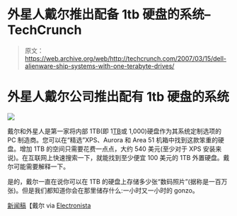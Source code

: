 # 外星人戴尔推出配备 1tb 硬盘的系统–TechCrunch

> 原文：<https://web.archive.org/web/http://techcrunch.com/2007/03/15/dell-alienware-ship-systems-with-one-terabyte-drives/>

# 外星人戴尔公司推出配有 1tb 硬盘的系统

![](img/8fe20770d9d1a4763c078ca4272f9bc0.png)

戴尔和外星人是第一家将内部 1TB(即 1[TB](https://web.archive.org/web/20210228050351/http://en.wikipedia.org/wiki/Terabyte)或 1,000)硬盘作为其系统定制选项的 PC 制造商。您可以在“精选”XPS、Aurora 和 Area 51 机箱中找到这款笨重的硬盘。增加 1TB 的空间只需要花费一点点，大约 540 美元(至少对于 XPS 安装来说)。在互联网上快速搜索一下，就能找到至少便宜 100 美元的 1TB 外置硬盘。戴尔可能需要解释一下。

是的，戴尔一直在说你可以在 1TB 的硬盘上存储多少张“数码照片”(据称是一百万张)。但是我们都知道你会在那里储存什么:一小时又一小时的 gonzo。

[新闻稿](https://web.archive.org/web/20210228050351/http://www.dell.com/content/topics/global.aspx/corp/pressoffice/en/2007/2007_03_13_rr_000?c=us&l=en&s=corp)【戴尔 via [Electronista](https://web.archive.org/web/20210228050351/http://www.electronista.com/articles/07/03/14/1tb.drives.in.dells/)